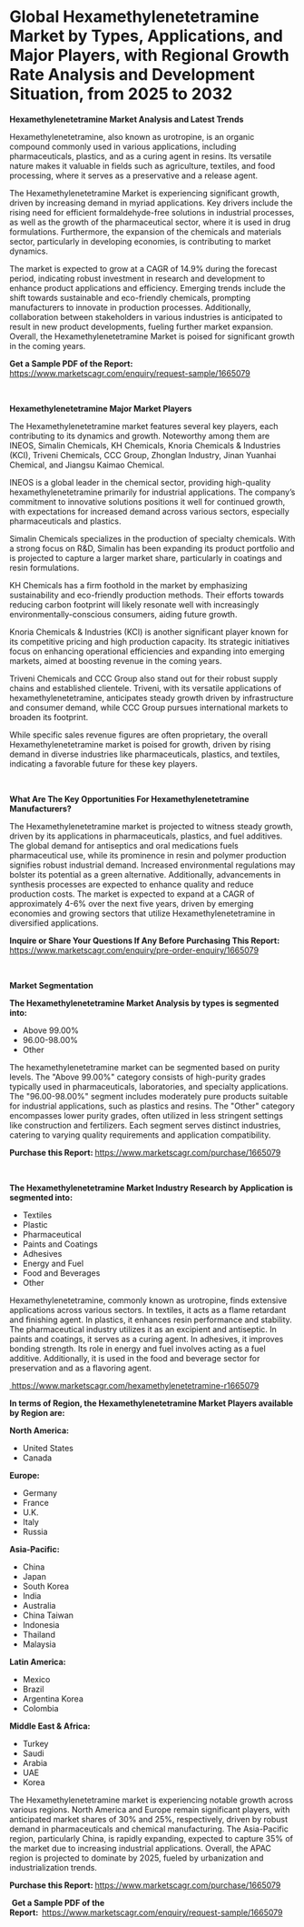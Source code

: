 <p><h1>Global Hexamethylenetetramine Market by Types, Applications, and Major Players, with Regional Growth Rate Analysis and Development Situation, from 2025 to 2032</h1></p><p><strong>Hexamethylenetetramine Market Analysis and Latest Trends</strong></p>
<p><p>Hexamethylenetetramine, also known as urotropine, is an organic compound commonly used in various applications, including pharmaceuticals, plastics, and as a curing agent in resins. Its versatile nature makes it valuable in fields such as agriculture, textiles, and food processing, where it serves as a preservative and a release agent.</p><p>The Hexamethylenetetramine Market is experiencing significant growth, driven by increasing demand in myriad applications. Key drivers include the rising need for efficient formaldehyde-free solutions in industrial processes, as well as the growth of the pharmaceutical sector, where it is used in drug formulations. Furthermore, the expansion of the chemicals and materials sector, particularly in developing economies, is contributing to market dynamics.</p><p>The market is expected to grow at a CAGR of 14.9% during the forecast period, indicating robust investment in research and development to enhance product applications and efficiency. Emerging trends include the shift towards sustainable and eco-friendly chemicals, prompting manufacturers to innovate in production processes. Additionally, collaboration between stakeholders in various industries is anticipated to result in new product developments, fueling further market expansion. Overall, the Hexamethylenetetramine Market is poised for significant growth in the coming years.</p></p>
<p><strong>Get a Sample PDF of the Report:&nbsp;</strong> <a href="https://www.marketscagr.com/enquiry/request-sample/1665079?utm_campaign=3014&utm_medium=2&utm_source=Github&utm_content=ia&utm_term=17042025&utm_id=hexamethylenetetramine">https://www.marketscagr.com/enquiry/request-sample/1665079</a></p>
<p>&nbsp;</p>
<p><strong>Hexamethylenetetramine Major Market Players</strong></p>
<p><p>The Hexamethylenetetramine market features several key players, each contributing to its dynamics and growth. Noteworthy among them are INEOS, Simalin Chemicals, KH Chemicals, Knoria Chemicals & Industries (KCI), Triveni Chemicals, CCC Group, Zhonglan Industry, Jinan Yuanhai Chemical, and Jiangsu Kaimao Chemical. </p><p>INEOS is a global leader in the chemical sector, providing high-quality hexamethylenetetramine primarily for industrial applications. The company’s commitment to innovative solutions positions it well for continued growth, with expectations for increased demand across various sectors, especially pharmaceuticals and plastics.</p><p>Simalin Chemicals specializes in the production of specialty chemicals. With a strong focus on R&D, Simalin has been expanding its product portfolio and is projected to capture a larger market share, particularly in coatings and resin formulations. </p><p>KH Chemicals has a firm foothold in the market by emphasizing sustainability and eco-friendly production methods. Their efforts towards reducing carbon footprint will likely resonate well with increasingly environmentally-conscious consumers, aiding future growth.</p><p>Knoria Chemicals & Industries (KCI) is another significant player known for its competitive pricing and high production capacity. Its strategic initiatives focus on enhancing operational efficiencies and expanding into emerging markets, aimed at boosting revenue in the coming years.</p><p>Triveni Chemicals and CCC Group also stand out for their robust supply chains and established clientele. Triveni, with its versatile applications of hexamethylenetetramine, anticipates steady growth driven by infrastructure and consumer demand, while CCC Group pursues international markets to broaden its footprint.</p><p>While specific sales revenue figures are often proprietary, the overall Hexamethylenetetramine market is poised for growth, driven by rising demand in diverse industries like pharmaceuticals, plastics, and textiles, indicating a favorable future for these key players.</p></p>
<p>&nbsp;</p>
<p><strong>What Are The Key Opportunities For Hexamethylenetetramine Manufacturers?</strong></p>
<p><p>The Hexamethylenetetramine market is projected to witness steady growth, driven by its applications in pharmaceuticals, plastics, and fuel additives. The global demand for antiseptics and oral medications fuels pharmaceutical use, while its prominence in resin and polymer production signifies robust industrial demand. Increased environmental regulations may bolster its potential as a green alternative. Additionally, advancements in synthesis processes are expected to enhance quality and reduce production costs. The market is expected to expand at a CAGR of approximately 4-6% over the next five years, driven by emerging economies and growing sectors that utilize Hexamethylenetetramine in diversified applications.</p></p>
<p><strong>Inquire or Share Your Questions If Any Before Purchasing This Report:</strong> <a href="https://www.marketscagr.com/enquiry/pre-order-enquiry/1665079?utm_campaign=3014&utm_medium=2&utm_source=Github&utm_content=ia&utm_term=17042025&utm_id=hexamethylenetetramine">https://www.marketscagr.com/enquiry/pre-order-enquiry/1665079</a></p>
<p>&nbsp;</p>
<p><strong>Market Segmentation</strong></p>
<p><strong>The Hexamethylenetetramine Market Analysis by types is segmented into:</strong></p>
<p><ul><li>Above 99.00%</li><li>96.00-98.00%</li><li>Other</li></ul></p>
<p><p>The hexamethylenetetramine market can be segmented based on purity levels. The "Above 99.00%" category consists of high-purity grades typically used in pharmaceuticals, laboratories, and specialty applications. The "96.00-98.00%" segment includes moderately pure products suitable for industrial applications, such as plastics and resins. The "Other" category encompasses lower purity grades, often utilized in less stringent settings like construction and fertilizers. Each segment serves distinct industries, catering to varying quality requirements and application compatibility.</p></p>
<p><strong>Purchase this Report:&nbsp;</strong><a href="https://www.marketscagr.com/purchase/1665079?utm_campaign=3014&utm_medium=2&utm_source=Github&utm_content=ia&utm_term=17042025&utm_id=hexamethylenetetramine">https://www.marketscagr.com/purchase/1665079</a></p>
<p>&nbsp;</p>
<p><strong>The Hexamethylenetetramine Market Industry Research by Application is segmented into:</strong></p>
<p><ul><li>Textiles</li><li>Plastic</li><li>Pharmaceutical</li><li>Paints and Coatings</li><li>Adhesives</li><li>Energy and Fuel</li><li>Food and Beverages</li><li>Other</li></ul></p>
<p><p>Hexamethylenetetramine, commonly known as urotropine, finds extensive applications across various sectors. In textiles, it acts as a flame retardant and finishing agent. In plastics, it enhances resin performance and stability. The pharmaceutical industry utilizes it as an excipient and antiseptic. In paints and coatings, it serves as a curing agent. In adhesives, it improves bonding strength. Its role in energy and fuel involves acting as a fuel additive. Additionally, it is used in the food and beverage sector for preservation and as a flavoring agent.</p></p>
<p><a href="https://www.marketscagr.com/hexamethylenetetramine-r1665079?utm_campaign=3014&utm_medium=2&utm_source=Github&utm_content=ia&utm_term=17042025&utm_id=hexamethylenetetramine">&nbsp;https://www.marketscagr.com/hexamethylenetetramine-r1665079</a></p>
<p><strong>In terms of Region, the Hexamethylenetetramine Market Players available by Region are:</strong></p>
<p>
    <p> <strong> North America: </strong>
        <ul>
            <li>United States</li>
            <li>Canada</li>
        </ul>
        </p> 
    <p> <strong> Europe: </strong>
        <ul>
            <li>Germany</li>
            <li>France</li>
            <li>U.K.</li>
            <li>Italy</li>
            <li>Russia</li>
        </ul>
        </p> 
    <p> <strong> Asia-Pacific: </strong>
        <ul>
            <li>China</li>
            <li>Japan</li>
            <li>South Korea</li>
            <li>India</li>
            <li>Australia</li>
            <li>China Taiwan</li>
            <li>Indonesia</li>
            <li>Thailand</li>
            <li>Malaysia</li>
        </ul>
        </p> 
    <p> <strong> Latin America: </strong>
        <ul>
            <li>Mexico</li>
            <li>Brazil</li>
            <li>Argentina Korea</li>
            <li>Colombia</li>
        </ul>
        </p> 
    <p> <strong> Middle East & Africa: </strong>
        <ul>
            <li>Turkey</li>
            <li>Saudi</li>
            <li>Arabia</li>
            <li>UAE</li>
            <li>Korea</li>
        </ul>
    </p>
    </p>
<p><p>The Hexamethylenetetramine market is experiencing notable growth across various regions. North America and Europe remain significant players, with anticipated market shares of 30% and 25%, respectively, driven by robust demand in pharmaceuticals and chemical manufacturing. The Asia-Pacific region, particularly China, is rapidly expanding, expected to capture 35% of the market due to increasing industrial applications. Overall, the APAC region is projected to dominate by 2025, fueled by urbanization and industrialization trends.</p></p>
<p><strong>Purchase this Report: </strong><a href="https://www.marketscagr.com/purchase/1665079?utm_campaign=3014&utm_medium=2&utm_source=Github&utm_content=ia&utm_term=17042025&utm_id=hexamethylenetetramine">https://www.marketscagr.com/purchase/1665079</a></p>
<p>&nbsp;<strong>Get a Sample PDF of the Report:&nbsp;&nbsp;</strong><a href="https://www.marketscagr.com/enquiry/request-sample/1665079?utm_campaign=3014&utm_medium=2&utm_source=Github&utm_content=ia&utm_term=17042025&utm_id=hexamethylenetetramine">https://www.marketscagr.com/enquiry/request-sample/1665079</a></p>
<p><strong></strong></p>
<p><p></p><p></p><p></p></p>